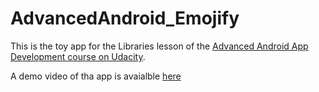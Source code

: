 # AdvancedAndroid_Emojify

This is the toy app for the Libraries lesson of the [Advanced Android App Development course on Udacity](https://www.udacity.com/course/advanced-android-app-development--ud855).

A demo video of tha app is avaialble [here](https://youtu.be/CwnsF3EA9zA) 

